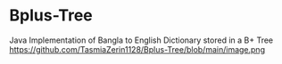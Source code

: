 # Bplus-Tree
Java Implementation of Bangla to English Dictionary stored in a B+ Tree
https://github.com/TasmiaZerin1128/Bplus-Tree/blob/main/image.png
